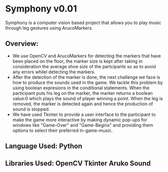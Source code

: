 # Symphony v0.01
Symphony is a computer vision based project that allows you to play music through leg gestures using ArucoMarkers.

## Overview:
* We use OpenCV and ArucoMarkers for detecting the markers that have been placed on the floor, the marker size is kept after taking in consideration the average shoe size of the partcipants so as to avoid any errors whilel detecting the markers.
* After the detection of the marker is done, the next challenge we face is how to produce the sounds used in the game. We tackle this problem by using boolean expresions in the conditional statements. When the participant puts his leg on the marker, the marker returns a boolean value:0  which plays the sound of player winning a point. When the leg is removed, the marker is detected again and hence the production of sound is stopped.
* We have used Tkinter to provide a user interface to the participant to make the game more interactive by making dynamic pop-ups for windows like "Game-Over" and "Game-Begins" and providing them options to select their preferred in-game-music.


## Language Used: Python






## Libraries Used: OpenCV Tkinter Aruko Sound
